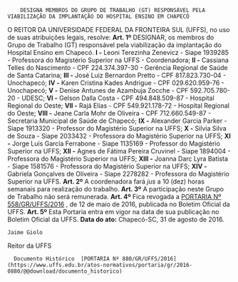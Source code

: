         DESIGNA MEMBROS DO GRUPO DE TRABALHO (GT) RESPONSÁVEL PELA VIABILIZAÇÃO DA IMPLANTAÇÃO DO HOSPITAL ENSINO EM CHAPECÓ  

 O REITOR DA UNIVERSIDADE FEDERAL DA FRONTEIRA SUL (UFFS), no uso de suas atribuições legais, resolve:   **Art. 1º** DESIGNAR, os membros do Grupo de Trabalho (GT) responsável pela viabilização da implantação do Hospital Ensino em Chapecó. **I -** Leoni Terezinha Zenevicz - Siape 1939285 - Professora do Magistério Superior na UFFS - Coordenadora; **II -** Cassiana Telles do Nascimento - CPF 224.374.397-30 - Gerência Regional de Saúde de Santa Catarina; **III -** José Luiz Bernardon Pretto - CPF 817.823.730-04 - Unochapecó; **IV -** Karen Cristina Kades Andrigue - CPF 029.620.959-76 - Unochapecó; **V -** Denise Antunes de Azambuja Zocche - CPF 592.705.780-20 - UDESC; **VI -** Gelson Dalla Costa - CPF 494.848.509-87 - Hospital Regional do Oeste; **VII -** Rajá Elias - CPF 549.921.178-72 - Hospital Regional do Oeste; **VIII -** Jeane Carla Mohr de Oliveira - CPF 712.660.549-87 - Secretaria Municipal de Saúde de Chapecó; **IX -** Alexander Garcia Parker - Siape 1913320 - Professor do Magistério Superior na UFFS; **X -** Silvia Silva de Souza - Siape 2033432 - Professora do Magistério Superior na UFFS; **XI -** Jorge Luís Garcia Ferrabone - Siape 1135169 - Professor do Magistério Superior na UFFS; **XII -** Agnes de Fátima Pereira Cruvinel - Siape 1894004 - Professora do Magistério Superior na UFFS; **XIII -** Joanna Darc Lyra Batista - Siape 1581576 - Professora do Magistério Superior na UFFS; **XIV -** Gabriela Gonçalves de Oliveira - Siape 2278282 - Professora do Magistério Superior na UFFS.   **Art. 2º** A coordenadora fará *jus* a 10 (dez) horas semanais para realização do trabalho.   **Art. 3º** A participação neste Grupo de Trabalho não será remunerada.   **Art. 4º** Fica revogada a [PORTARIA Nº 558/GR/UFFS/2016](https://www.uffs.edu.br/atos-normativos/portaria/gr/2016-0558)  , de 12 de maio de 2016, publicada no Boletim Oficial da UFFS.   **Art. 5º** Esta Portaria entra em vigor na data de sua publicação no Boletim Oficial da UFFS.      **Data do ato:** Chapecó-SC, 31 de agosto de 2016.   
 

    Jaime Giolo   
 Reitor da UFFS 

      Documento Histórico  [PORTARIA Nº 880/GR/UFFS/2016](https://www.uffs.edu.br/atos-normativos/portaria/gr/2016-0880/@@download/documento_historico)     
      